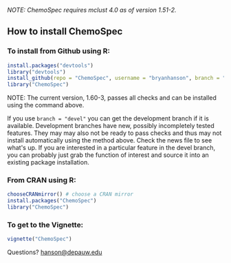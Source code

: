 *NOTE:  ChemoSpec requires mclust 4.0 as of version 1.51-2.*

## How to install ChemoSpec

### To install from Github using R:

````r
install.packages("devtools")
library("devtools")
install_github(repo = "ChemoSpec", username = "bryanhanson", branch = "master")
library("ChemoSpec")
````
NOTE: The current version, 1.60-3, passes all checks and can be installed using the command above.

If you use `branch = "devel"` you can get the development branch if it is available.  Development branches have new, possibly incompletely tested features.  They may may also not be ready to pass checks and thus may not install automatically using the method above.  Check the news file to see what's up.  If you are interested in a particular feature in the devel branch, you can probably just grab the function of interest and source it into an existing package installation.

### From CRAN using R:

````r
chooseCRANmirror() # choose a CRAN mirror
install.packages("ChemoSpec")	
library("ChemoSpec")
````

### To get to the Vignette:

````r
vignette("ChemoSpec")
````

Questions?  hanson@depauw.edu